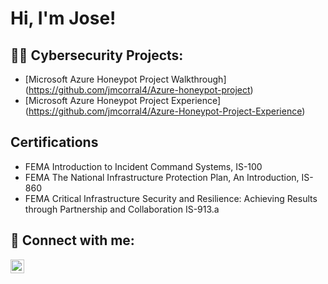 <h1>Hi, I'm Jose! </h1>

<h2>👨‍💻 Cybersecurity Projects:</h2>

- [Microsoft Azure Honeypot Project Walkthrough] (https://github.com/jmcorral4/Azure-honeypot-project)
- [Microsoft Azure Honeypot Project Experience] (https://github.com/jmcorral4/Azure-Honeypot-Project-Experience)


<h2> Certifications</h2>

- FEMA Introduction to Incident Command Systems, IS-100
- FEMA The National Infrastructure Protection Plan, An Introduction, IS-860
- FEMA Critical Infrastructure Security and Resilience: Achieving Results through Partnership and Collaboration IS-913.a

<h2> 🤳 Connect with me:</h2>

[<img align="left" alt="JoseCorral | LinkedIn" width="22px" src="https://cdn.jsdelivr.net/npm/simple-icons@v3/icons/linkedin.svg" />][linkedin]



[linkedin]: https://linkedin.com/in/jose-corral-863763208/

